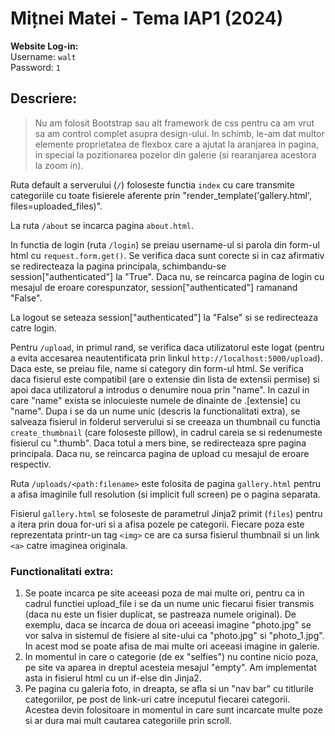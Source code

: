 
# Mițnei Matei - Tema IAP1 (2024)

**Website Log-in:**  
Username: `walt`  
Password: `1`

## Descriere:

>Nu am folosit Bootstrap sau alt framework de css pentru ca am vrut sa am control complet asupra
design-ului. In schimb, le-am dat multor elemente proprietatea de flexbox care a ajutat la
aranjarea in pagina, in special la pozitionarea pozelor din galerie (si rearanjarea acestora
la zoom in).

Ruta default a serverului (`/`) foloseste functia `index` cu care transmite categoriile cu
toate fisierele aferente prin "render_template('gallery.html', files=uploaded_files)".

La ruta `/about` se incarca pagina `about.html`.

In functia de login (ruta `/login`) se preiau username-ul si parola din form-ul html cu
`request.form.get()`. Se verifica daca sunt corecte si in caz afirmativ se redirecteaza la pagina
principala, schimbandu-se session["authenticated"] la "True". Daca nu, se reincarca pagina de
login cu mesajul de eroare corespunzator, session["authenticated"] ramanand "False".

La logout se seteaza session["authenticated"] la "False" si se redirecteaza catre login.

Pentru `/upload`, in primul rand, se verifica daca utilizatorul este logat (pentru a evita
accesarea neautentificata prin linkul `http://localhost:5000/upload`). Daca este, se preiau file,
name si category din form-ul html. Se verifica daca fisierul este compatibil (are o extensie
din lista de extensii permise) si apoi daca utilizatorul a introdus o denumire noua prin "name".
In cazul in care "name" exista se inlocuieste numele de dinainte de .[extensie] cu "name". Dupa
i se da un nume unic (descris la functionalitati extra), se salveaza fisierul in folderul serverului
si se creeaza un thumbnail cu functia `create_thumbnail` (care foloseste pillow), in cadrul careia
se si redenumeste fisierul cu ".thumb". Daca totul a mers bine, se redirecteaza spre pagina
principala. Daca nu, se reincarca pagina de upload cu mesajul de eroare respectiv.

Ruta `/uploads/<path:filename>` este folosita de pagina `gallery.html` pentru a afisa imaginile
full resolution (si implicit full screen) pe o pagina separata.

Fisierul `gallery.html` se foloseste de parametrul Jinja2 primit (`files`) pentru a itera prin
doua for-uri si a afisa pozele pe categorii. Fiecare poza este reprezentata printr-un tag `<img>`
ce are ca sursa fisierul thumbnail si un link `<a>` catre imaginea originala.


### Functionalitati extra:

1. Se poate incarca pe site aceeasi poza de mai multe ori, pentru ca in cadrul functiei
upload_file i se da un nume unic fiecarui fisier transmis (daca nu este un fisier duplicat, se
pastreaza numele original). De exemplu, daca se incarca de doua ori aceeasi imagine "photo.jpg" se
vor salva in sistemul de fisiere al site-ului ca "photo.jpg" si "photo_1.jpg". In acest mod se
poate afisa de mai multe ori aceeasi imagine in galerie.
2. In momentul in care o categorie (de ex "selfies") nu contine nicio poza, pe site va aparea in
dreptul acesteia mesajul "empty". Am implementat asta in fisierul html cu un if-else din Jinja2.
3. Pe pagina cu galeria foto, in dreapta, se afla si un "nav bar" cu titlurile categoriilor,
pe post de link-uri catre inceputul fiecarei categorii. Acestea devin folositoare in momentul in
care sunt incarcate multe poze si ar dura mai mult cautarea categoriile prin scroll.

